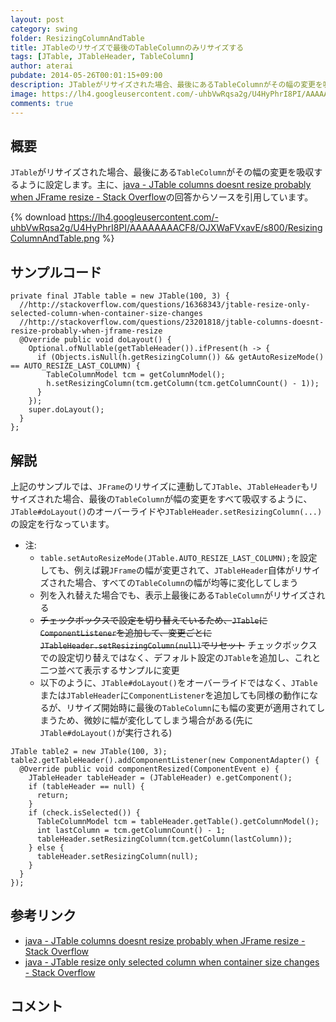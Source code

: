 ```yaml
---
layout: post
category: swing
folder: ResizingColumnAndTable
title: JTableのリサイズで最後のTableColumnのみリサイズする
tags: [JTable, JTableHeader, TableColumn]
author: aterai
pubdate: 2014-05-26T00:01:15+09:00
description: JTableがリサイズされた場合、最後にあるTableColumnがその幅の変更を吸収するように設定します。
image: https://lh4.googleusercontent.com/-uhbVwRqsa2g/U4HyPhrI8PI/AAAAAAAACF8/OJXWaFVxavE/s800/ResizingColumnAndTable.png
comments: true
---
```

## 概要
`JTable`がリサイズされた場合、最後にある`TableColumn`がその幅の変更を吸収するように設定します。主に、[java - JTable columns doesnt resize probably when JFrame resize - Stack Overflow](http://stackoverflow.com/questions/23201818/jtable-columns-doesnt-resize-probably-when-jframe-resize)の回答からソースを引用しています。

{% download https://lh4.googleusercontent.com/-uhbVwRqsa2g/U4HyPhrI8PI/AAAAAAAACF8/OJXWaFVxavE/s800/ResizingColumnAndTable.png %}

## サンプルコード
<pre class="prettyprint"><code>private final JTable table = new JTable(100, 3) {
  //http://stackoverflow.com/questions/16368343/jtable-resize-only-selected-column-when-container-size-changes
  //http://stackoverflow.com/questions/23201818/jtable-columns-doesnt-resize-probably-when-jframe-resize
  @Override public void doLayout() {
    Optional.ofNullable(getTableHeader()).ifPresent(h -&gt; {
      if (Objects.isNull(h.getResizingColumn()) &amp;&amp; getAutoResizeMode() == AUTO_RESIZE_LAST_COLUMN) {
        TableColumnModel tcm = getColumnModel();
        h.setResizingColumn(tcm.getColumn(tcm.getColumnCount() - 1));
      }
    });
    super.doLayout();
  }
};
</code></pre>

## 解説
上記のサンプルでは、`JFrame`のリサイズに連動して`JTable`、`JTableHeader`もリサイズされた場合、最後の`TableColumn`が幅の変更をすべて吸収するように、`JTable#doLayout()`のオーバーライドや`JTableHeader.setResizingColumn(...)`の設定を行なっています。

- 注:
    - `table.setAutoResizeMode(JTable.AUTO_RESIZE_LAST_COLUMN);`を設定しても、例えば親`JFrame`の幅が変更されて、`JTableHeader`自体がリサイズされた場合、すべての`TableColumn`の幅が均等に変化してしまう
    - 列を入れ替えた場合でも、表示上最後にある`TableColumn`がリサイズされる
    - ~~チェックボックスで設定を切り替えているため、`JTable`に`ComponentListener`を追加して、変更ごとに`JTableHeader.setResizingColumn(null)`でリセット~~ チェックボックスでの設定切り替えではなく、デフォルト設定の`JTable`を追加し、これと二つ並べて表示するサンプルに変更
    - 以下のように、`JTable#doLayout()`をオーバーライドではなく、`JTable`または`JTableHeader`に`ComponentListener`を追加しても同様の動作になるが、リサイズ開始時に最後の`TableColumn`にも幅の変更が適用されてしまうため、微妙に幅が変化してしまう場合がある(先に`JTable#doLayout()`が実行される)

<!-- dummy comment line for breaking list -->

<pre class="prettyprint"><code>JTable table2 = new JTable(100, 3);
table2.getTableHeader().addComponentListener(new ComponentAdapter() {
  @Override public void componentResized(ComponentEvent e) {
    JTableHeader tableHeader = (JTableHeader) e.getComponent();
    if (tableHeader == null) {
      return;
    }
    if (check.isSelected()) {
      TableColumnModel tcm = tableHeader.getTable().getColumnModel();
      int lastColumn = tcm.getColumnCount() - 1;
      tableHeader.setResizingColumn(tcm.getColumn(lastColumn));
    } else {
      tableHeader.setResizingColumn(null);
    }
  }
});
</code></pre>

## 参考リンク
- [java - JTable columns doesnt resize probably when JFrame resize - Stack Overflow](http://stackoverflow.com/questions/23201818/jtable-columns-doesnt-resize-probably-when-jframe-resize)
- [java - JTable resize only selected column when container size changes - Stack Overflow](http://stackoverflow.com/questions/16368343/jtable-resize-only-selected-column-when-container-size-changes)

<!-- dummy comment line for breaking list -->

## コメント
